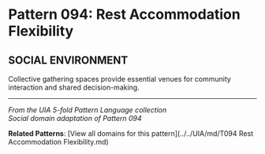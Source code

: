 # Pattern 094: Rest Accommodation Flexibility

## SOCIAL ENVIRONMENT

Collective gathering spaces provide essential venues for community interaction and shared decision-making.

---

*From the UIA 5-fold Pattern Language collection*  
*Social domain adaptation of Pattern 094*

**Related Patterns**: [View all domains for this pattern](../../UIA/md/T094 Rest Accommodation Flexibility.md)
